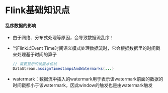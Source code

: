 # Flink基础知识点

#### 乱序数据的影响

+ 由于网络、分布式处理等原因，会导致数据流乱序！

+ 当Flink以Event Time时间语义模式处理数据流时，它会根据数据里的时间戳来处理基于时间的算子

  ```java
  // 需要显示的设置水位线
  DataStream.assignTimestampsAndWatermarks(...)
  ```

+ watermark：数据流中插入的watermark用于表示该watermark前面的数据的时间戳都小于该watermark，因此window的触发也是由watermark触发